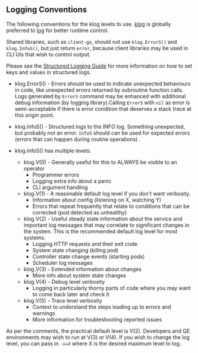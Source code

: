 ## Logging Conventions

The following conventions for the klog levels to use.
[klog](http://godoc.org/github.com/kubernetes/klog) is globally preferred to
[log](http://golang.org/pkg/log/) for better runtime control.

Shared libraries, such as `client-go`, should not use `klog.ErrorS()` and `klog.InfoS()`,
but just return `error`, because client libraries may be used in CLI UIs that wish to control output.

Please see the [Structured Logging Guide](contributors/devel/sig-instrumentation/migration-to-structured-logging.md#structured-logging-in-kubernetes) for more information on how to set keys and values in structured logs.

* klog.ErrorS() - Errors should be used to indicate unexpected behaviours in code, like unexpected errors returned by subroutine function calls.
Logs generated by `ErrorS` command may be enhanced with additional debug information (by logging library).Calling `ErrorS` with `nil` as error is semi-acceptable if there is error condition that deserves a stack trace at this origin point.

* klog.InfoS() -  Structured logs to the INFO log. Something unexpected, but probably not an error. `InfoS` should can be used for expected errors (errors that can happen during routine operations) .

* klog.InfoS() has multiple levels:
  * klog.V(0) - Generally useful for this to ALWAYS be visible to an operator
    * Programmer errors
    * Logging extra info about a panic
    * CLI argument handling
  * klog.V(1) - A reasonable default log level if you don't want verbosity.
    * Information about config (listening on X, watching Y)
    * Errors that repeat frequently that relate to conditions that can be corrected (pod detected as unhealthy)
  * klog.V(2) - Useful steady state information about the service and important log messages that may correlate to significant changes in the system.  This is the recommended default log level for most systems.
    * Logging HTTP requests and their exit code
    * System state changing (killing pod)
    * Controller state change events (starting pods)
    * Scheduler log messages
  * klog.V(3) - Extended information about changes
    * More info about system state changes
  * klog.V(4) - Debug level verbosity
    * Logging in particularly thorny parts of code where you may want to come back later and check it
  * klog.V(5) - Trace level verbosity
    * Context to understand the steps leading up to errors and warnings
    * More information for troubleshooting reported issues

As per the comments, the practical default level is V(2). Developers and QE
environments may wish to run at V(3) or V(4). If you wish to change the log
level, you can pass in `-v=X` where X is the desired maximum level to log.
